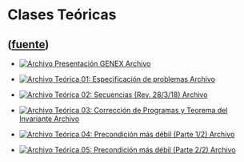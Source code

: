 # Clases Teóricas
([fuente](https://campus.exactas.uba.ar/course/view.php?id=987&section=5))
---
  - [![Archivo](https://campus.exactas.uba.ar/theme/image.php/magazine/core/1462913092/f/pdf) Presentación GENEX Archivo](https://campus.exactas.uba.ar/mod/resource/view.php?id=60021)

  - [![Archivo](https://campus.exactas.uba.ar/theme/image.php/magazine/core/1462913092/f/pdf) Teórica 01: Especificación de problemas Archivo](https://campus.exactas.uba.ar/mod/resource/view.php?id=60022)

  - [![Archivo](https://campus.exactas.uba.ar/theme/image.php/magazine/core/1462913092/f/pdf) Teórica 02: Secuencias (Rev. 28/3/18) Archivo](https://campus.exactas.uba.ar/mod/resource/view.php?id=60325)

  - [![Archivo](https://campus.exactas.uba.ar/theme/image.php/magazine/core/1462913092/f/pdf) Teórica 03: Corrección de Programas y Teorema del Invariante Archivo](https://campus.exactas.uba.ar/mod/resource/view.php?id=60331)

  - [![Archivo](https://campus.exactas.uba.ar/theme/image.php/magazine/core/1462913092/f/pdf) Teórica 04: Precondición más débil (Parte 1/2) Archivo](https://campus.exactas.uba.ar/mod/resource/view.php?id=60534)

  - [![Archivo](https://campus.exactas.uba.ar/theme/image.php/magazine/core/1462913092/f/pdf) Teórica 05: Precondición más débil (Parte 2/2) Archivo](https://campus.exactas.uba.ar/mod/resource/view.php?id=60536)

